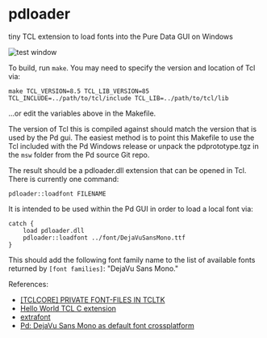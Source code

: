 # pdloader

tiny TCL extension to load fonts into the Pure Data GUI on Windows

![test window](https://github.com/pure-data/pdloader/raw/master/doc/test.png)

To build, run `make`. You may need to specify the version and location of Tcl via:

    make TCL_VERSION=8.5 TCL_LIB_VERSION=85 TCL_INCLUDE=../path/to/tcl/include TCL_LIB=../path/to/tcl/lib

...or edit the variables above in the Makefile.

The version of Tcl this is compiled against should match the version that is used by the Pd gui. The easiest method is to point this Makefile to use the Tcl included with the Pd Windows release or unpack the pdprototype.tgz in the `msw` folder from the Pd source Git repo. 

The result should be a pdloader.dll extension that can be opened in Tcl. There is currently one command:

    pdloader::loadfont FILENAME

It is intended to be used within the Pd GUI in order to load a local font via:

    catch {
        load pdloader.dll 
        pdloader::loadfont ../font/DejaVuSansMono.ttf
    }

This should add the following font family name to the list of available fonts returned by `[font families]`: "DejaVu Sans Mono."

References:

* [[TCLCORE] PRIVATE FONT-FILES IN TCLTK](http://code.activestate.com/lists/tcl-core/8159/)
* [Hello World TCL C extension](http://wiki.tcl.tk/11153)
* [extrafont](http://wiki.tcl.tk/48903)
* [Pd: DejaVu Sans Mono as default font crossplatform](https://github.com/pure-data/pure-data/pull/42)
